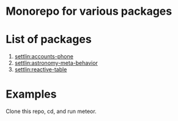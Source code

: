 Monorepo for various packages
==============================

# List of packages

1. [settlin:accounts-phone](packages/accounts-phone/README.md)
2. [settlin:astronomy-meta-behavior](packages/astronomy-meta-behavior/README.md)
3. [settlin:reactive-table](packages/reactive-table/README.md)

# Examples

Clone this repo, cd, and run meteor.
